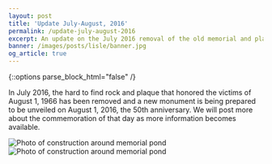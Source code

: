 ```yaml
---
layout: post
title: 'Update July-August, 2016'
permalink: /update-july-august-2016
excerpt: An update on the July 2016 removal of the old memorial and plans for a new unveiling in August.
banner: /images/posts/lisle/banner.jpg
og_article: true
---
```

<div class="white bar"><div class="container"><div class="col-sm-12 col-md-10 col-md-offset-1 col-lg-8 col-lg-offset-2 post-content">
  {::options parse_block_html="false" /}

In July 2016, the hard to find rock and plaque that honored the victims of August 1, 1966 has been removed and a new monument is being prepared to be unveiled on August 1, 2016, the 50th anniversary. We will post more about the commemoration of that day as more information becomes available.

<div class="image-block">
  <img src="{{ site.baseurl }}/images/posts/neuberger/july-2016-update.jpg" alt="Photo of construction around memorial pond" />
</div>

<div class="image-block">
  <img src="{{ site.baseurl }}/images/posts/neuberger/july-2016-update-2.jpg" alt="Photo of construction around memorial pond" />
</div>

</div></div></div>
